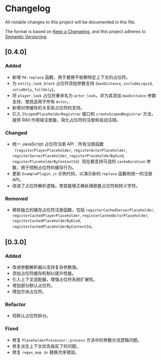 # Changelog

All notable changes to this project will be documented in this file.

The format is based on [Keep a Changelog](https://keepachangelog.com/en/1.0.0/),
and this project adheres to [Semantic Versioning](https://semver.org/spec/v2.0.0.html).
## [0.4.0]

### Added
- 新增 `PA.replace` 函数，用于替换不依赖特定上下文的占位符。
- 为 `entity_look_block` 占位符添加参数支持 (`maxDistance`, `includeLiquid`, `solidOnly`, `fullOnly`)。
- 将 `player_look` 占位符重命名为 `actor_look`，并为其添加 `maxDistance` 参数支持，使其适用于所有 `Actor`。
- 新增对带缓存的关系型占位符的支持。
- 引入 `IScopedPlaceholderRegistrar` 接口和 `createScopedRegistrar` 方法，提供 RAII 作用域注册器，简化占位符的注册和自动注销。

### Changed
- 统一 JavaScript 占位符注册 API：所有注册函数（`registerPlayerPlaceholder`, `registerActorPlaceholder`, `registerServerPlaceholder`, `registerPlaceholderByKind`, `registerPlaceholderByContextId`）现在都支持可选的 `cacheDuration` 参数，用于控制占位符的缓存行为。
- 更新 `ExamplePlugin.js` 示例代码，以演示新的 `replace` 函数和统一的注册 API。
- 改进了占位符解析逻辑，使其能够正确处理嵌套占位符和转义字符。

### Removed
- 移除独立的缓存占位符注册函数，包括 `registerCachedServerPlaceholder`, `registerCachedPlayerPlaceholder`, `registerCachedActorPlaceholder`, `registerCachedPlaceholderByKind`, `registerCachedPlaceholderByContextId`。

## [0.3.0]

### Added
- 改进参数解析器以支持复杂参数值。
- 添加占位符缓存机制以提升性能。
- 引入上下文适配器，增强占位符系统扩展性。
- 增加部分默认占位符。
- 增加方块占位符。

### Refactor
- 将默认占位符拆分。

### Fixed
- 修复 `PlaceholderProcessor::process` 方法中的参数分流逻辑问题。
- 修复派生上下文优先级反了的问题。
- 修复 `regex_map $n` 替换次序错误。
